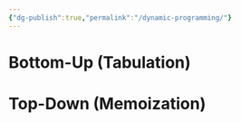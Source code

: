 ```yaml
---
{"dg-publish":true,"permalink":"/dynamic-programming/"}
---
```


# Bottom-Up (Tabulation)

# Top-Down (Memoization)


